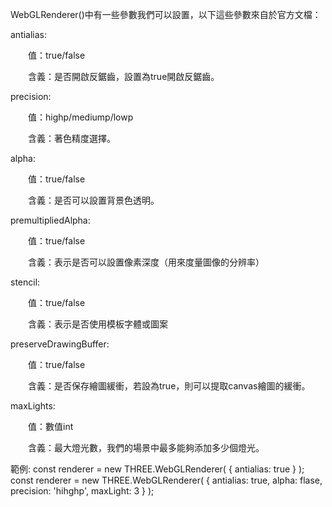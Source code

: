 WebGLRenderer()中有一些參數我們可以設置，以下這些參數來自於官方文檔：

 antialias:

　　值：true/false

　　含義：是否開啟反鋸齒，設置為true開啟反鋸齒。

 precision:

　　值：highp/mediump/lowp

　　含義：著色精度選擇。

  alpha:

　　值：true/false

　　含義：是否可以設置背景色透明。

 premultipliedAlpha:

　　值：true/false

　　含義：表示是否可以設置像素深度（用來度量圖像的分辨率）

  stencil:

　　值：true/false

　　含義：表示是否使用模板字體或圖案

 preserveDrawingBuffer:

　　值：true/false

　　含義：是否保存繪圖緩衝，若設為true，則可以提取canvas繪圖的緩衝。

  maxLights:

　　值：數值int

　　含義：最大燈光數，我們的場景中最多能夠添加多少個燈光。

範例:
const renderer = new THREE.WebGLRenderer( { antialias: true } );
const renderer = new THREE.WebGLRenderer( { 
  antialias: true,
  alpha: flase,
  precision: 'hihghp',
  maxLight: 3
 } );

